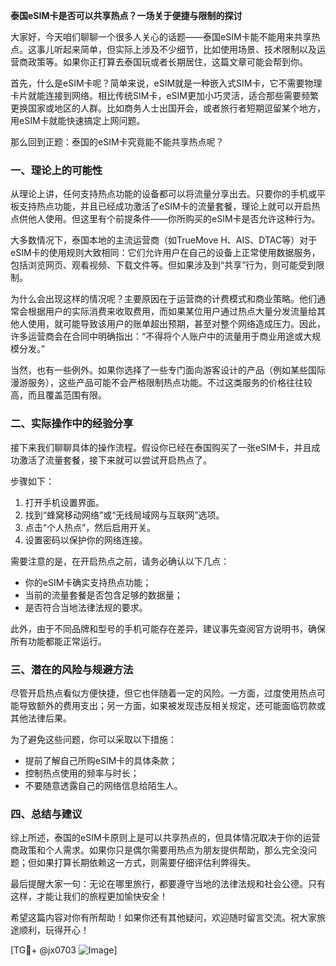 **泰国eSIM卡是否可以共享热点？一场关于便捷与限制的探讨**

大家好，今天咱们聊聊一个很多人关心的话题——泰国eSIM卡能不能用来共享热点。这事儿听起来简单，但实际上涉及不少细节，比如使用场景、技术限制以及运营商政策等。如果你正打算去泰国玩或者长期居住，这篇文章可能会帮到你。

首先，什么是eSIM卡呢？简单来说，eSIM就是一种嵌入式SIM卡，它不需要物理卡片就能连接到网络。相比传统SIM卡，eSIM更加小巧灵活，适合那些需要频繁更换国家或地区的人群。比如商务人士出国开会，或者旅行者短期逗留某个地方，用eSIM卡就能快速搞定上网问题。

那么回到正题：泰国的eSIM卡究竟能不能共享热点呢？

### 一、理论上的可能性

从理论上讲，任何支持热点功能的设备都可以将流量分享出去。只要你的手机或平板支持热点功能，并且已经成功激活了eSIM卡的流量套餐，理论上就可以开启热点供他人使用。但这里有个前提条件——你所购买的eSIM卡是否允许这种行为。

大多数情况下，泰国本地的主流运营商（如TrueMove H、AIS、DTAC等）对于eSIM卡的使用规则大致相同：它们允许用户在自己的设备上正常使用数据服务，包括浏览网页、观看视频、下载文件等。但如果涉及到“共享”行为，则可能受到限制。

为什么会出现这样的情况呢？主要原因在于运营商的计费模式和商业策略。他们通常会根据用户的实际消费来收取费用，而如果某位用户通过热点大量分发流量给其他人使用，就可能导致该用户的账单超出预期，甚至对整个网络造成压力。因此，许多运营商会在合同中明确指出：“不得将个人账户中的流量用于商业用途或大规模分发。”

当然，也有一些例外。如果你选择了一些专门面向游客设计的产品（例如某些国际漫游服务），这些产品可能不会严格限制热点功能。不过这类服务的价格往往较高，而且覆盖范围有限。

### 二、实际操作中的经验分享

接下来我们聊聊具体的操作流程。假设你已经在泰国购买了一张eSIM卡，并且成功激活了流量套餐，接下来就可以尝试开启热点了。

步骤如下：
1. 打开手机设置界面。
2. 找到“蜂窝移动网络”或“无线局域网与互联网”选项。
3. 点击“个人热点”，然后启用开关。
4. 设置密码以保护你的网络连接。

需要注意的是，在开启热点之前，请务必确认以下几点：
- 你的eSIM卡确实支持热点功能；
- 当前的流量套餐是否包含足够的数据量；
- 是否符合当地法律法规的要求。

此外，由于不同品牌和型号的手机可能存在差异，建议事先查阅官方说明书，确保所有功能都能正常运行。

### 三、潜在的风险与规避方法

尽管开启热点看似方便快捷，但它也伴随着一定的风险。一方面，过度使用热点可能导致额外的费用支出；另一方面，如果被发现违反相关规定，还可能面临罚款或其他法律后果。

为了避免这些问题，你可以采取以下措施：
- 提前了解自己所购eSIM卡的具体条款；
- 控制热点使用的频率与时长；
- 不要随意透露自己的网络信息给陌生人。

### 四、总结与建议

综上所述，泰国的eSIM卡原则上是可以共享热点的，但具体情况取决于你的运营商政策和个人需求。如果你只是偶尔需要用热点为朋友提供帮助，那么完全没问题；但如果打算长期依赖这一方式，则需要仔细评估利弊得失。

最后提醒大家一句：无论在哪里旅行，都要遵守当地的法律法规和社会公德。只有这样，才能让我们的旅程更加愉快安全！

希望这篇内容对你有所帮助！如果你还有其他疑问，欢迎随时留言交流。祝大家旅途顺利，玩得开心！

[TG💪+ @jx0703 ![Image](https://github.com/user-attachments/assets/dbca1d08-cadb-493c-b0ec-ad6f7a83f270)]